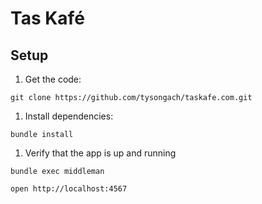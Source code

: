 # Tas Kaf&eacute;

## Setup

1. Get the code:

  ```
  git clone https://github.com/tysongach/taskafe.com.git
  ```

1. Install dependencies:

  ```
  bundle install
  ```

1. Verify that the app is up and running

  ```
  bundle exec middleman
  ```

  ```
  open http://localhost:4567
  ```
